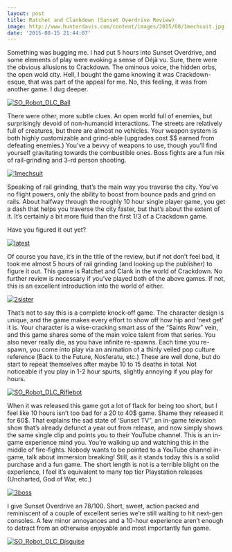 ```yaml
---
layout: post
title: Ratchet and Clankdown (Sunset Overdrive Review)
image: http://www.hunterdavis.com/content/images/2015/08/1mechsuit.jpg
date: '2015-08-15 21:44:07'
---
```



Something was bugging me. I had put 5 hours into Sunset Overdrive, and some elements of play were evoking a sense of Déjà vu. Sure, there were the obvious allusions to Crackdown. The ominous voice, the hidden orbs, the open wold city. Hell, I bought the game knowing it was Crackdown-esque, that was part of the appeal for me. No, this feeling, it was from another game. I dug deeper.

[![SO_Robot_DLC_Ball](http://www.hunterdavis.com/content/images/2015/08/SO_Robot_DLC_Ball.jpg)](http://www.hunterdavis.com/content/images/2015/08/SO_Robot_DLC_Ball.jpg)

There were other, more subtle clues. An open world full of enemies, but surprisingly devoid of non-humanoid interactions. The streets are relatively full of creatures, but there are almost no vehicles. Your weapon system is both highly customizable and grind-able (upgrades cost $$ earned from defeating enemies.) You’ve a bevvy of weapons to use, though you’ll find yourself gravitating towards the combustible ones. Boss fights are a fun mix of rail-grinding and 3-rd person shooting.

[![1mechsuit](http://www.hunterdavis.com/content/images/2015/08/1mechsuit.jpg)](http://www.hunterdavis.com/content/images/2015/08/1mechsuit.jpg)

Speaking of rail grinding, that’s the main way you traverse the city. You’ve no flight powers, only the ability to boost from bounce pads and grind on rails. About halfway through the roughly 10 hour single player game, you get a dash that helps you traverse the city faster, but that’s about the extent of it. It’s certainly a bit more fluid than the first 1/3 of a Crackdown game.

Have you figured it out yet?

[![latest](http://www.hunterdavis.com/content/images/2015/08/latest.png)](http://www.hunterdavis.com/content/images/2015/08/latest.png)

Of course you have, it’s in the title of the review, but if not don’t feel bad, it took me almost 5 hours of rail grinding (and looking up the publisher) to figure it out. This game is Ratchet and Clank in the world of Crackdown. No further review is necessary if you’ve played both of the above games. If not, this is an excellent introduction into the world of either.

[![2sister](http://www.hunterdavis.com/content/images/2015/08/2sister.jpg)](http://www.hunterdavis.com/content/images/2015/08/2sister.jpg)

That’s not to say this is a complete knock-off game. The character design is unique, and the game makes every effort to show off how hip and ‘next get’ it is. Your character is a wise-cracking smart ass of the “Saints Row” vein, and this game shares some of the main voice talent from that series. You also never really die, as you have infinite re-spawns. Each time you re-spawn, you come into play via an animation of a thinly veiled pop culture reference (Back to the Future, Nosferatu, etc.) These are well done, but do start to repeat themselves after maybe 10 to 15 deaths in total. Not noticeable if you play in 1-2 hour spurts, slightly annoying if you play for hours.

[![SO_Robot_DLC_Riflebot](http://www.hunterdavis.com/content/images/2015/08/SO_Robot_DLC_Riflebot.jpg)](http://www.hunterdavis.com/content/images/2015/08/SO_Robot_DLC_Riflebot.jpg)

When it was released this game got a lot of flack for being too short, but I feel like 10 hours isn’t too bad for a 20 to 40$ game. Shame they released it for 60$. That explains the sad state of ‘Sunset TV”, an in-game television show that’s already defunct a year out from release, and now simply shows the same single clip and points you to their YouTube channel. This is an in-game experience mind you. You’re walking up and watching this in the middle of fire-fights. Nobody wants to be pointed to a YouTube channel in-game, talk about immersion breaking! Still, as it stands today this is a solid purchase and a fun game. The short length is not is a terrible blight on the experience, I feel it’s equivalent to many top tier Playstation releases (Uncharted, God of War, etc.)

[![3boss](http://www.hunterdavis.com/content/images/2015/08/3boss.jpg)](http://www.hunterdavis.com/content/images/2015/08/3boss.jpg)

I give Sunset Overdrive an 78/100. Short, sweet, action packed and reminiscent of a couple of excellent series we’re still waiting to hit next-gen consoles. A few minor annoyances and a 10-hour experience aren’t enough to detract from an otherwise enjoyable and most importantly fun game.

[![SO_Robot_DLC_Disguise](http://www.hunterdavis.com/content/images/2015/08/SO_Robot_DLC_Disguise.jpg)](http://www.hunterdavis.com/content/images/2015/08/SO_Robot_DLC_Disguise.jpg)



